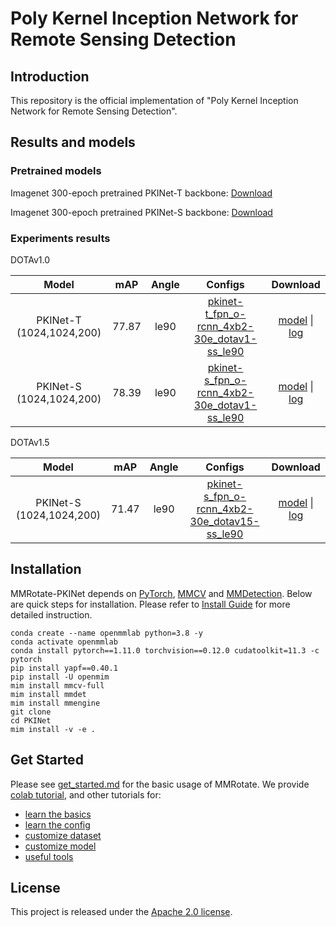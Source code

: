 # Poly Kernel Inception Network for Remote Sensing Detection




## Introduction

This repository is the official implementation of "Poly Kernel Inception Network for Remote Sensing Detection".


## Results and models

### Pretrained models

Imagenet 300-epoch pretrained PKINet-T backbone: [Download]()

Imagenet 300-epoch pretrained PKINet-S backbone: [Download]()

### Experiments results

DOTAv1.0

|          Model           |  mAP  | Angle |                                                    Configs                                                     |       Download       |
|:------------------------:|:-----:|:-----:|:--------------------------------------------------------------------------------------------------------------:|:--------------------:|
| PKINet-T (1024,1024,200) | 77.87 | le90  |[pkinet-t_fpn_o-rcnn_4xb2-30e_dotav1-ss_le90](./configs/pkinet/pkinet-t_fpn_o-rcnn_4xb2-30e_dotav1-ss_le90.py) | [model]() \| [log]() |
| PKINet-S (1024,1024,200) | 78.39 | le90  |[pkinet-s_fpn_o-rcnn_4xb2-30e_dotav1-ss_le90](./configs/pkinet/pkinet-s_fpn_o-rcnn_4xb2-30e_dotav1-ss_le90.py) | [model]() \| [log]() |

DOTAv1.5

|          Model           |  mAP  | Angle |        Configs        |       Download       |
|:------------------------:|:-----:|:-----:|:---------------------:|:--------------------:|
| PKINet-S (1024,1024,200) | 71.47 | le90  |[pkinet-s_fpn_o-rcnn_4xb2-30e_dotav15-ss_le90](./configs/pkinet/pkinet-s_fpn_o-rcnn_4xb2-30e_dotav15-ss_le90.py) | [model]() \| [log]() |


## Installation

MMRotate-PKINet depends on [PyTorch](https://pytorch.org/), [MMCV](https://github.com/open-mmlab/mmcv) and [MMDetection](https://github.com/open-mmlab/mmdetection).
Below are quick steps for installation.
Please refer to [Install Guide](https://mmrotate.readthedocs.io/en/latest/install.html) for more detailed instruction.

```shell
conda create --name openmmlab python=3.8 -y
conda activate openmmlab
conda install pytorch==1.11.0 torchvision==0.12.0 cudatoolkit=11.3 -c pytorch
pip install yapf==0.40.1
pip install -U openmim
mim install mmcv-full
mim install mmdet
mim install mmengine
git clone 
cd PKINet
mim install -v -e .
```

## Get Started

Please see [get_started.md](docs/en/get_started.md) for the basic usage of MMRotate.
We provide [colab tutorial](demo/MMRotate_Tutorial.ipynb), and other tutorials for:

- [learn the basics](docs/en/intro.md)
- [learn the config](docs/en/tutorials/customize_config.md)
- [customize dataset](docs/en/tutorials/customize_dataset.md)
- [customize model](docs/en/tutorials/customize_models.md)
- [useful tools](docs/en/tutorials/useful_tools.md)


## License

This project is released under the [Apache 2.0 license](LICENSE).
